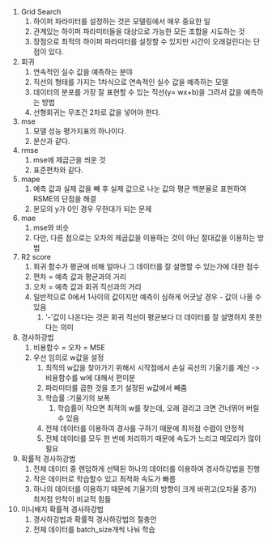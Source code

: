 1. Grid Search
   1. 하이퍼 파라미터를 설정하는 것은 모델링에서 매우 중요한 일
   2. 관계있는 하이퍼 파라미터들을  대상으로 가능한 모든 조합을 시도하는 것
   3. 장점으로 최적의 하이퍼 파라미터를 설정할 수 있지만 시간이 오래걸린다는 단점이 있다.
2. 회귀
   1. 연속적인 실수 값을 예측하는 분야
   2. 직선의 형태를 가지는 1차식으로 연속적인 실수 값을 예측하는 모델
   3. 데이터의 분포를 가장 잘 표현할 수 있는 직선(y= wx+b)을 그려서 값을 예측하는 방법
   4. 선형회귀는 무조건 2차로 값을 넣어야 한다. 
3. mse
   1. 모델 성능 평가지표의 하나이다.
   2. 분산과 같다.
4. rmse
   1. mse에 제곱근을 씌운 것
   2. 표준편차와 같다.
5. mape
   1. 예측 값과 실제 값을 빼 후 실제 값으로 나눈 값의 평균 백분율로 표현하여  RSME의 단점을 해결
   2. 분모의 y가 0인 경우 무한대가 되는 문제
6. mae
   1. mse와 비슷
   2. 다만, 다른 점으로는 오차의 제곱값을 이용하는 것이 아닌 절대값을 이용하는 방법
7. R2 score
   1. 회귀 함수가 평균에 비해 얼마나 그 데이터를 잘 설명할 수 있는가에 대한 점수
   2. 편차 = 예측 값과 평균과의 거리
   3. 오차 = 예측 값과 회귀 직선과의 거리
   4. 일반적으로 0에서 1사이의 값이지만 예측이 심하게 어긋날 경우 - 값이 나올 수 있음
      1. '-'값이 나온다는 것은 회귀 직선이 평균보다 더 데이터를 잘 설명하지 못한다는 의미
8. 경사하강법
   1. 비용함수 = 오차 = MSE
   2. 우선 임의로 w값을 설정
      1. 최적의 w값을 찾아가기 위해서 시작점에서 손실 곡선의 기울기를 계산 -> 비용함수를 w에 대해서 편미분
      2. 파라미터를 곱한 것을 초기 설정된 w값에서 빼줌
      3. 학습률 :기울기의 보폭
         1. 학습률이 작으면 최적의 w를 찾는데, 오래 걸리고 크면 건너뛰어 버릴 수 있음
      4. 전체 데이터를 이용하여 경사를 구하기 때문에 최저점 수렴이 안정적
      5. 전체 데이터를 모두 한 번에 처리하기 때문에 속도가 느리고 메모리가 많이 필요
9. 확률적 경사하강법
   1. 전체 데이터 중 랜덤하게 선택된 하나의 데이터를 이용하여 경사하강법을 진행
   2. 작은 데이터로 학습할수 있고 최적화 속도가 빠름
   3. 하나의 데이터를 이용하기 때문에 기울기의 방향이 크게 바뀌고(오차율 증가) 최저점 안착이 비교적 힘듦 
10. 미니배치 확률적 경사하강법
    1. 경사하강법과 확률적 경사하강법의 절충안
    2. 전체 데이터를 batch_size개씩 나눠 학습